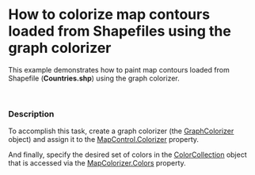 # How to colorize map contours loaded from Shapefiles using the graph colorizer 


<p>This example demonstrates how to paint map contours loaded from Shapefile  (<strong>Countries.shp</strong>) using the graph colorizer. </p><br />



<h3>Description</h3>

<p>To accomplish this task, create a graph colorizer (the <a href="http://documentation.devexpress.com/#WindowsForms/clsDevExpressXtraMapGraphColorizertopic"><u>GraphColorizer</u></a> object) and assign it to the <a href="http://documentation.devexpress.com/#WindowsForms/DevExpressXtraMapMapControl_Colorizertopic"><u>MapControl.Colorizer</u></a> property. <br />
</p><p>And finally, specify the desired set of colors in the <a href="http://documentation.devexpress.com/#WindowsForms/clsDevExpressXtraMapColorCollectiontopic"><u>ColorCollection</u></a> object that is accessed via the <a href="http://documentation.devexpress.com/#WindowsForms/DevExpressXtraMapMapColorizer_Colorstopic"><u>MapColorizer.Colors</u></a> property. </p><p><br />
</p>

<br/>



